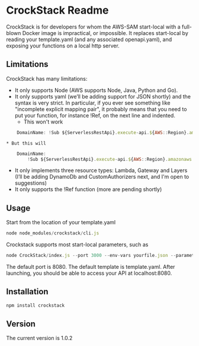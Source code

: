 # CrockStack Readme #
CrockStack is for developers for whom the AWS-SAM start-local with a full-blown Docker image is impractical, or impossible.
It replaces start-local by reading your template.yaml (and any associated openapi.yaml), and exposing your functions on a local http server.

## Limitations ##
CrockStack has many limitations:
* It only supports Node (AWS supports Node, Java, Python and Go).
* It only supports yaml (we’ll be adding support for JSON shortly) and the syntax is very strict. In particular, if you ever see something like "incomplete explicit mapping pair", it probably means that you need to put your function, for instance !Ref, on the next line and indented.
    * This won't work
```javascript
    DomainName: !Sub ${ServerlessRestApi}.execute-api.${AWS::Region}.amazonaws.com
```
    * But this will
```javascript
    DomainName:
        !Sub ${ServerlessRestApi}.execute-api.${AWS::Region}.amazonaws.com
```
* It only implements three resource types: Lambda, Gateway and Layers (I’ll be adding DynamoDb and CustomAuthorizers next, and I'm open to suggestions)
* It only supports the !Ref function (more are pending shortly)

## Usage ##

Start from the location of your template.yaml
```javascript
node node_modules/crockstack/cli.js
```
Crockstack supports most start-local parameters, such as
```javascript
node CrockStack/index.js --port 3000 --env-vars yourfile.json --parameter-overrides "BuildVersion=v4,Greeting=hello" --template productiontemplate.yaml
```
The default port is 8080.
The default template is template.yaml.
After launching, you should be able to access your API at localhost:8080.
## Installation ##

```javascript
npm install crockstack
```

## Version ##
The current version is 1.0.2